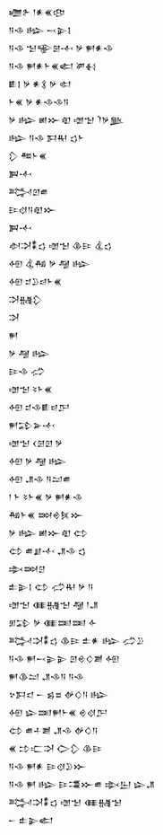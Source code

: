 <div class='block'>
<div class='line'>𒁾𒉿 𒁹𒀭𒌍𒂦</div>
<div class='line'>𒀀𒈾 𒈗 𒁁𒉌𒋙</div>
<div class='line'>𒀀𒈾 𒈠𒊍𒇡𒋾 𒃻 𒂍𒀭𒈾</div>
<div class='line'>𒀀𒈾 𒂍𒀭𒈨𒌍𒅗 𒂄𒈬</div>
<div class='line'>𒀾𒋙 𒃻 𒀭𒃽 𒃻 𒊕</div>
<div class='line'>𒈨𒌍 𒃻 𒀭𒈾𒈾𒀀</div>
<div class='line'>𒃻 𒈗 𒅖𒁍𒊏 𒌝𒈠 𒇺𒃻𒆥</div>
<div class='line'>𒈗 𒀀𒈾 𒁕𒊑 𒌓𒈨</div>
<div class='line'>𒁷 𒍣𒈨𒌍</div>
<div class='line'>𒀉𒋾</div>
<div class='line'>𒅋𒇻𒌑</div>
<div class='line'>𒄿𒋼𒀀𒊏𒁍</div>
<div class='line'>𒀉𒋾</div>
<div class='line'>𒀠𒋫𒀮𒌓 𒌝𒈠 𒆠𒄿 𒆬𒌓</div>
<div class='line'>𒅇 𒆬𒄀 𒃻 𒆷 𒈗</div>
<div class='line'>𒅇 𒄑𒊒𒁀𒈨𒌍</div>
<div class='line'>𒋫𒉆𒁷</div>
<div class='line'>𒋫</div>
<div class='line'>𒂍</div>
<div class='line'>𒃻 𒆷 𒈗</div>
<div class='line'>𒄿𒈾 𒈤</div>
<div class='line'>𒌝𒈠 𒂟𒈨𒌍</div>
<div class='line'>𒅇 𒄑𒈾𒀾𒁀𒂅</div>
<div class='line'>𒂍𒁉𒅕𒋾</div>
<div class='line'>𒌝𒈠 𒌋𒌆𒇻 𒃻</div>
<div class='line'>𒅇 𒃻 𒆷 𒈗</div>
<div class='line'>𒅇 𒂗𒈾 𒀀𒁺𒌑</div>
<div class='line'>𒁹 𒈨 𒂟𒈨𒌍 𒃻 𒂍𒀭𒈾</div>
<div class='line'>𒄀𒈨𒌍 𒇷𒄴𒍮𒁍</div>
<div class='line'>𒃻 𒈗 𒅖𒁍𒊏 𒌌</div>
<div class='line'>𒌌 𒌑𒋗𒋾 𒂗𒈾 𒌓</div>
<div class='line'>𒇸𒇷𒆪</div>
<div class='line'>𒉺𒉌𒋙 𒌌 𒈤𒊑 𒃻 𒀀</div>
<div class='line'>𒌝𒈠 𒈪𒉆𒈠 𒆷 𒁹𒂗</div>
<div class='line'>𒁳𒁉 𒃻 𒈪𒌅𒌅 𒅆</div>
<div class='line'>𒅋𒋫𒀮𒌓 𒆠𒄿 𒉺𒀭 𒈗 𒈤𒊒</div>
<div class='line'>𒀀𒈾 𒂍𒁁𒉌𒉌 𒇻𒄴𒄭𒋢 𒅇</div>
<div class='line'>𒂍𒆠𒁺 𒂗𒈾𒀀 𒀀𒈾</div>
<div class='line'>𒆳𒁕𒃰 𒀸 𒌗𒊺 𒉻𒄭𒀀 𒈗</div>
<div class='line'>𒅇 𒇽𒌅𒂍𒈨𒌍 𒄴𒋼𒂅</div>
<div class='line'>𒌌 𒌑𒈦𒋢 𒂗𒈾 𒉻𒄭𒀀</div>
<div class='line'>𒌍 𒄞𒉒𒋫 𒀖𒁷 𒆠𒄿</div>
<div class='line'>𒀀𒈾 𒂍𒀭 𒄿𒋼𒊒𒁍</div>
<div class='line'>𒀀𒈾 𒂍 𒈗 𒄿𒃮𒁍𒌑 𒇸𒌨 𒇽𒂗</div>
<div class='line'>𒅋𒋫𒀮𒌓 𒌝𒈠 𒈪𒉆𒈠</div>
<div class='line'>𒀸 𒉺𒉌𒅗</div>
</div>